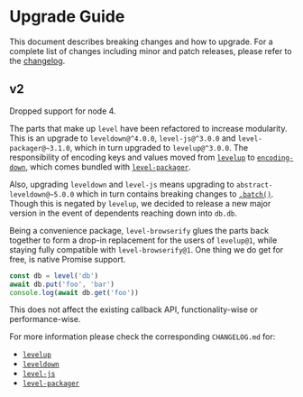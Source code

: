 # Upgrade Guide

This document describes breaking changes and how to upgrade. For a complete list of changes including minor and patch releases, please refer to the [changelog](CHANGELOG.md).

## v2

Dropped support for node 4.

The parts that make up `level` have been refactored to increase modularity. This is an upgrade to `leveldown@^4.0.0`, `level-js@^3.0.0` and `level-packager@~3.1.0`, which in turn upgraded to `levelup@^3.0.0`. The responsibility of encoding keys and values moved from [`levelup`](https://github.com/Level/levelup) to [`encoding-down`](https://github.com/Level/encoding-down), which comes bundled with [`level-packager`](https://github.com/Level/packager).

Also, upgrading `leveldown` and `level-js` means upgrading to `abstract-leveldown@~5.0.0` which in turn contains breaking changes to [`.batch()`](https://github.com/Level/abstract-leveldown/commit/a2621ad70571f6ade9d2be42632ece042e068805). Though this is negated by `levelup`, we decided to release a new major version in the event of dependents reaching down into `db.db`.

Being a convenience package, `level-browserify` glues the parts back together to form a drop-in replacement for the users of `levelup@1`, while staying fully compatible with `level-browserify@1`. One thing we do get for free, is native Promise support.

```js
const db = level('db')
await db.put('foo', 'bar')
console.log(await db.get('foo'))
```

This does not affect the existing callback API, functionality-wise or performance-wise.

For more information please check the corresponding `CHANGELOG.md` for:

* [`levelup`](https://github.com/Level/levelup/blob/master/CHANGELOG.md)
* [`leveldown`](https://github.com/Level/leveldown/blob/master/CHANGELOG.md)
* [`level-js`](https://github.com/Level/level-js/blob/master/CHANGELOG.md)
* [`level-packager`](https://github.com/Level/packager/blob/master/CHANGELOG.md)
